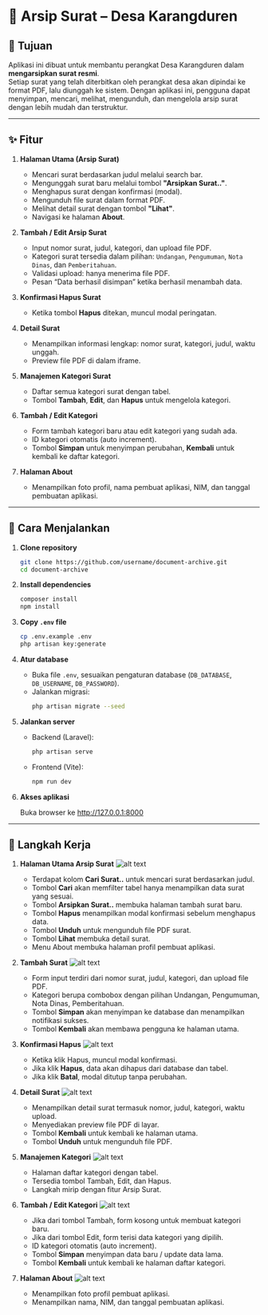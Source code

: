 # 📑 Arsip Surat – Desa Karangduren

## 🎯 Tujuan
Aplikasi ini dibuat untuk membantu perangkat Desa Karangduren dalam **mengarsipkan surat resmi**.  
Setiap surat yang telah diterbitkan oleh perangkat desa akan dipindai ke format PDF, lalu diunggah ke sistem. Dengan aplikasi ini, pengguna dapat menyimpan, mencari, melihat, mengunduh, dan mengelola arsip surat dengan lebih mudah dan terstruktur.

---

## ✨ Fitur
1. **Halaman Utama (Arsip Surat)**
   - Mencari surat berdasarkan judul melalui search bar.  
   - Mengunggah surat baru melalui tombol **"Arsipkan Surat.."**.  
   - Menghapus surat dengan konfirmasi (modal).  
   - Mengunduh file surat dalam format PDF.  
   - Melihat detail surat dengan tombol **"Lihat"**.  
   - Navigasi ke halaman **About**.  

2. **Tambah / Edit Arsip Surat**
   - Input nomor surat, judul, kategori, dan upload file PDF.  
   - Kategori surat tersedia dalam pilihan: `Undangan`, `Pengumuman`, `Nota Dinas`, dan `Pemberitahuan`.  
   - Validasi upload: hanya menerima file PDF.  
   - Pesan “Data berhasil disimpan” ketika berhasil menambah data.  

3. **Konfirmasi Hapus Surat**
   - Ketika tombol **Hapus** ditekan, muncul modal peringatan.  

4. **Detail Surat**
   - Menampilkan informasi lengkap: nomor surat, kategori, judul, waktu unggah.  
   - Preview file PDF di dalam iframe.  

5. **Manajemen Kategori Surat**
   - Daftar semua kategori surat dengan tabel.  
   - Tombol **Tambah**, **Edit**, dan **Hapus** untuk mengelola kategori.  

6. **Tambah / Edit Kategori**
   - Form tambah kategori baru atau edit kategori yang sudah ada.  
   - ID kategori otomatis (auto increment).  
   - Tombol **Simpan** untuk menyimpan perubahan, **Kembali** untuk kembali ke daftar kategori.  

7. **Halaman About**
   - Menampilkan foto profil, nama pembuat aplikasi, NIM, dan tanggal pembuatan aplikasi.  

---

## 🚀 Cara Menjalankan
1. **Clone repository**
    ```bash
    git clone https://github.com/username/document-archive.git
    cd document-archive
    ```
2. **Install dependencies**
    ```bash
    composer install
    npm install
    ```
3. **Copy ```.env``` file**
    ```bash
    cp .env.example .env
    php artisan key:generate
    ```
4. **Atur database**
    - Buka file ```.env```, sesuaikan pengaturan database (```DB_DATABASE```, ```DB_USERNAME```, ```DB_PASSWORD```).
    - Jalankan migrasi:
        ```bash
        php artisan migrate --seed
        ```
5. **Jalankan server**
    - Backend (Laravel):
        ```bash
        php artisan serve
        ```
    - Frontend (Vite):
        ```bash
        npm run dev
        ```
6. **Akses aplikasi**

    Buka browser ke http://127.0.0.1:8000

---

## 📝 Langkah Kerja

1. **Halaman Utama Arsip Surat**
![alt text](./public/assets/screenshots/image.png)
    - Terdapat kolom **Cari Surat..** untuk mencari surat berdasarkan judul.
    - Tombol **Cari** akan memfilter tabel hanya menampilkan data surat yang sesuai.
    - Tombol **Arsipkan Surat..** membuka halaman tambah surat baru.
    - Tombol **Hapus** menampilkan modal konfirmasi sebelum menghapus data.
    - Tombol **Unduh** untuk mengunduh file PDF surat.
    - Tombol **Lihat** membuka detail surat.
    - Menu About membuka halaman profil pembuat aplikasi.

2. **Tambah Surat**
![alt text](./public/assets/screenshots/image-1.png)
    - Form input terdiri dari nomor surat, judul, kategori, dan upload file PDF.
    - Kategori berupa combobox dengan pilihan Undangan, Pengumuman, Nota Dinas, Pemberitahuan.
    - Tombol **Simpan** akan menyimpan ke database dan menampilkan notifikasi sukses.
    - Tombol **Kembali** akan membawa pengguna ke halaman utama.

3. **Konfirmasi Hapus**
![alt text](./public/assets/screenshots/image-2.png)
    - Ketika klik Hapus, muncul modal konfirmasi.
    - Jika klik **Hapus**, data akan dihapus dari database dan tabel.
    - Jika klik **Batal**, modal ditutup tanpa perubahan.

4. **Detail Surat**
![alt text](./public/assets/screenshots/image-3.png)
    - Menampilkan detail surat termasuk nomor, judul, kategori, waktu upload.
    - Menyediakan preview file PDF di layar.
    - Tombol **Kembali** untuk kembali ke halaman utama.
    - Tombol **Unduh** untuk mengunduh file PDF.

5. **Manajemen Kategori**
![alt text](./public/assets/screenshots/image-4.png)
    - Halaman daftar kategori dengan tabel.
    - Tersedia tombol Tambah, Edit, dan Hapus.
    - Langkah mirip dengan fitur Arsip Surat.

6. **Tambah / Edit Kategori**
![alt text](./public/assets/screenshots/image-5.png)
    - Jika dari tombol Tambah, form kosong untuk membuat kategori baru.
    - Jika dari tombol Edit, form terisi data kategori yang dipilih.
    - ID kategori otomatis (auto increment).
    - Tombol **Simpan** menyimpan data baru / update data lama.
    - Tombol **Kembali** untuk kembali ke halaman daftar kategori.

7. **Halaman About**
![alt text](./public/assets/screenshots/image-6.png)
    - Menampilkan foto profil pembuat aplikasi.
    - Menampilkan nama, NIM, dan tanggal pembuatan aplikasi.
